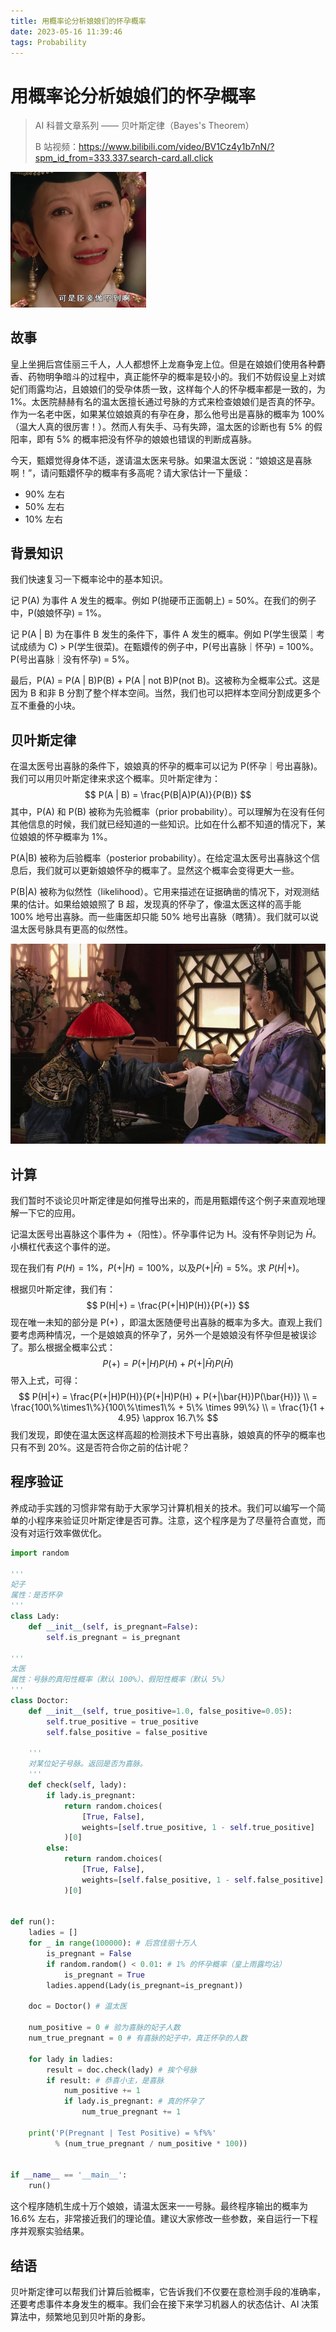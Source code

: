 ```yaml
---
title: 用概率论分析娘娘们的怀孕概率
date: 2023-05-16 11:39:46
tags: Probability
---
```


# 用概率论分析娘娘们的怀孕概率

> AI 科普文章系列 —— 贝叶斯定律（Bayes's Theorem）
>
> B 站视频：https://www.bilibili.com/video/BV1Cz4y1b7nN/?spm_id_from=333.337.search-card.all.click

<img src="/img/bayes/chenqie.webp" alt="chenqie" style="zoom:25%;" />

## 故事

皇上坐拥后宫佳丽三千人，人人都想怀上龙裔争宠上位。但是在娘娘们使用各种麝香、药物明争暗斗的过程中，真正能怀孕的概率是较小的。我们不妨假设皇上对嫔妃们雨露均沾，且娘娘们的受孕体质一致，这样每个人的怀孕概率都是一致的，为 1%。太医院赫赫有名的温太医擅长通过号脉的方式来检查娘娘们是否真的怀孕。作为一名老中医，如果某位娘娘真的有孕在身，那么他号出是喜脉的概率为 100%（温大人真的很厉害！）。然而人有失手、马有失蹄，温太医的诊断也有 5% 的假阳率，即有 5% 的概率把没有怀孕的娘娘也错误的判断成喜脉。

今天，甄嬛觉得身体不适，遂请温太医来号脉。如果温太医说：“娘娘这是喜脉啊！”，请问甄嬛怀孕的概率有多高呢？请大家估计一下量级：

- 90% 左右
- 50% 左右
- 10% 左右

## 背景知识

我们快速复习一下概率论中的基本知识。

记 P(A) 为事件 A 发生的概率。例如 P(抛硬币正面朝上) = 50%。在我们的例子中，P(娘娘怀孕) = 1%。

记 P(A | B) 为在事件 B 发生的条件下，事件 A 发生的概率。例如 P(学生很菜｜考试成绩为 C) > P(学生很菜)。在甄嬛传的例子中，P(号出喜脉｜怀孕) = 100%。P(号出喜脉｜没有怀孕) = 5%。

最后，P(A) = P(A | B)P(B) + P(A | not B)P(not B)。这被称为全概率公式。这是因为 B 和非 B 分割了整个样本空间。当然，我们也可以把样本空间分割成更多个互不重叠的小块。

## 贝叶斯定律

在温太医号出喜脉的条件下，娘娘真的怀孕的概率可以记为 P(怀孕｜号出喜脉)。我们可以用贝叶斯定律来求这个概率。贝叶斯定律为：
$$
P(A | B) = \frac{P(B|A)P(A)}{P(B)}
$$
其中，P(A) 和 P(B) 被称为先验概率（prior probability）。可以理解为在没有任何其他信息的时候，我们就已经知道的一些知识。比如在什么都不知道的情况下，某位娘娘的怀孕概率为 1%。

P(A|B) 被称为后验概率（posterior probability）。在给定温太医号出喜脉这个信息后，我们就可以更新娘娘怀孕的概率了。显然这个概率会变得更大一些。

P(B|A) 被称为似然性（likelihood）。它用来描述在证据确凿的情况下，对观测结果的估计。如果给娘娘照了 B 超，发现真的怀孕了，像温太医这样的高手能 100% 地号出喜脉。而一些庸医却只能 50% 地号出喜脉（瞎猜）。我们就可以说温太医号脉具有更高的似然性。

<img src="/img/bayes/haomai.png" alt="haomai" style="zoom:60%;" />

## 计算

我们暂时不谈论贝叶斯定律是如何推导出来的，而是用甄嬛传这个例子来直观地理解一下它的应用。

记温太医号出喜脉这个事件为 +（阳性）。怀孕事件记为 H。没有怀孕则记为 $\bar{H}$。小横杠代表这个事件的逆。

现在我们有 $P(H) = 1\%$，$P(+|H) = 100\%$，以及$P(+|\bar{H})=5\%$。求 $P(H|+)$。

根据贝叶斯定律，我们有：
$$
P(H|+) = \frac{P(+|H)P(H)}{P(+)}
$$
现在唯一未知的部分是 P(+) ，即温太医随便号出喜脉的概率为多大。直观上我们要考虑两种情况，一个是娘娘真的怀孕了，另外一个是娘娘没有怀孕但是被误诊了。那么根据全概率公式：
$$
P(+) = P(+|H)P(H) + P(+|\bar{H})P(\bar{H})
$$
带入上式，可得：
$$
P(H|+) = \frac{P(+|H)P(H)}{P(+|H)P(H) + P(+|\bar{H})P(\bar{H})} \\
= \frac{100\%\times1\%}{100\%\times1\% + 5\% \times 99\%} \\
= \frac{1}{1 + 4.95} \approx 16.7\%
$$
我们发现，即使在温太医这样高超的检测技术下号出喜脉，娘娘真的怀孕的概率也只有不到 20%。这是否符合你之前的估计呢？

## 程序验证

养成动手实践的习惯非常有助于大家学习计算机相关的技术。我们可以编写一个简单的小程序来验证贝叶斯定律是否可靠。注意，这个程序是为了尽量符合直觉，而没有对运行效率做优化。

```python
import random

'''
妃子
属性：是否怀孕
'''
class Lady:
    def __init__(self, is_pregnant=False):
        self.is_pregnant = is_pregnant

'''
太医
属性：号脉的真阳性概率（默认 100%）、假阳性概率（默认 5%）
'''
class Doctor:
    def __init__(self, true_positive=1.0, false_positive=0.05):
        self.true_positive = true_positive
        self.false_positive = false_positive

    '''
    对某位妃子号脉。返回是否为喜脉。
    '''
    def check(self, lady):
        if lady.is_pregnant:
            return random.choices(
                [True, False],
                weights=[self.true_positive, 1 - self.true_positive]
            )[0]
        else:
            return random.choices(
                [True, False],
                weights=[self.false_positive, 1 - self.false_positive]
            )[0]


def run():
    ladies = []
    for _ in range(100000): # 后宫佳丽十万人
        is_pregnant = False
        if random.random() < 0.01: # 1% 的怀孕概率（皇上雨露均沾）
            is_pregnant = True
        ladies.append(Lady(is_pregnant=is_pregnant))

    doc = Doctor() # 温太医

    num_positive = 0 # 验为喜脉的妃子人数
    num_true_pregnant = 0 # 有喜脉的妃子中，真正怀孕的人数

    for lady in ladies:
        result = doc.check(lady) # 挨个号脉
        if result: # 恭喜小主，是喜脉
            num_positive += 1
            if lady.is_pregnant: # 真的怀孕了
                num_true_pregnant += 1

    print('P(Pregnant | Test Positive) = %f%%'
          % (num_true_pregnant / num_positive * 100))


if __name__ == '__main__':
    run()
```

这个程序随机生成十万个娘娘，请温太医来一一号脉。最终程序输出的概率为 16.6% 左右，非常接近我们的理论值。建议大家修改一些参数，亲自运行一下程序并观察实验结果。

## 结语

贝叶斯定律可以帮我们计算后验概率，它告诉我们不仅要在意检测手段的准确率，还要考虑事件本身发生的概率。我们会在接下来学习机器人的状态估计、AI 决策算法中，频繁地见到贝叶斯的身影。
